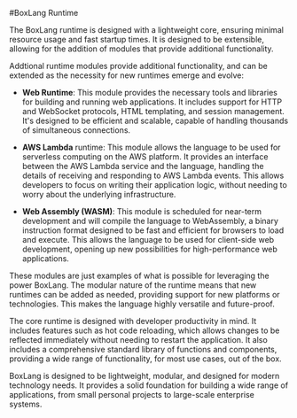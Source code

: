 #BoxLang Runtime

The BoxLang runtime is designed with a lightweight core, ensuring minimal resource usage and fast startup times. It is designed to be extensible, allowing for the addition of modules that provide additional functionality.

Addtional runtime modules provide additional functionality, and can be extended as the necessity for new runtimes emerge and evolve:

* **Web Runtime**: This module provides the necessary tools and libraries for building and running web applications. It includes support for HTTP and WebSocket protocols, HTML templating, and session management. It's designed to be efficient and scalable, capable of handling thousands of simultaneous connections.

* **AWS Lambda** runtime: This module allows the language to be used for serverless computing on the AWS platform. It provides an interface between the AWS Lambda service and the language, handling the details of receiving and responding to AWS Lambda events. This allows developers to focus on writing their application logic, without needing to worry about the underlying infrastructure.

* **Web Assembly (WASM)**:  This module is scheduled for near-term development and will compile the language to WebAssembly, a binary instruction format designed to be fast and efficient for browsers to load and execute. This allows the language to be used for client-side web development, opening up new possibilities for high-performance web applications.

These modules are just examples of what is possible for leveraging the power BoxLang. The modular nature of the runtime means that new runtimes can be added as needed, providing support for new platforms or technologies. This makes the language highly versatile and future-proof.

The core runtime is designed with developer productivity in mind. It includes features such as hot code reloading, which allows changes to be reflected immediately without needing to restart the application. It also includes a comprehensive standard library of functions and components, providing a wide range of functionality, for most use cases, out of the box.

BoxLang is designed to be lightweight, modular, and designed for modern technology needs. It provides a solid foundation for building a wide range of applications, from small personal projects to large-scale enterprise systems.